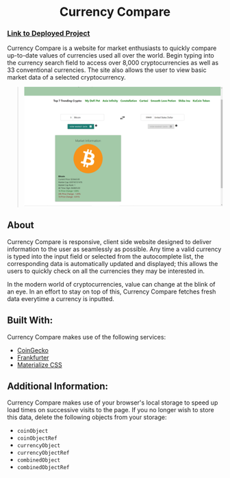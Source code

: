 <h1 align="center"><strong>Currency Compare</strong></h1>

### [Link to Deployed Project](https://kkolyvek.github.io/crypto-compare/)

Currency Compare is a website for market enthusiasts to quickly compare up-to-date values of currencies used all over the world. Begin typing into the currency search field to access over 8,000 cryptocurrencies as well as 33 conventional currencies. The site also allows the user to view basic market data of a selected cryptocurrency.

> ![screenshot of the site](./assets/images/readme-screenshot.png)

## About

Currency Compare is responsive, client side website designed to deliver information to the user as seamlessly as possible. Any time a valid currency is typed into the input field or selected from the autocomplete list, the corresponding data is automatically updated and displayed; this allows the users to quickly check on all the currencies they may be interested in.

In the modern world of cryptocurrencies, value can change at the blink of an eye. In an effort to stay on top of this, Currency Compare fetches fresh data everytime a currency is inputted.

## Built With:

Currency Compare makes use of the following services:

- [CoinGecko](https://www.coingecko.com/en)
- [Frankfurter](https://www.frankfurter.app/)
- [Materialize CSS](https://materializecss.com/)

## Additional Information:

Currency Compare makes use of your browser's local storage to speed up load times on successive visits to the page. If you no longer wish to store this data, delete the following objects from your storage:

- `coinObject`
- `coinObjectRef`
- `currencyObject`
- `currencyObjectRef`
- `combinedObject`
- `combinedObjectRef`
